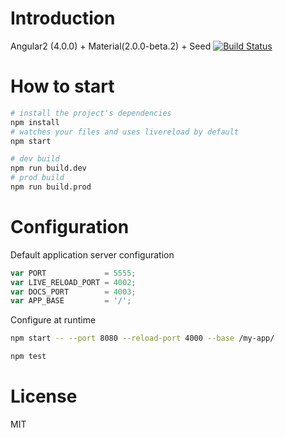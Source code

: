 # Introduction
Angular2 (4.0.0) + Material(2.0.0-beta.2) + Seed
[![Build Status](https://travis-ci.org/liuy97/angular2-material-seed.svg?branch=master)](https://travis-ci.org/liuy97/angular2-material-seed)

# How to start

```bash
# install the project's dependencies
npm install
# watches your files and uses livereload by default
npm start

# dev build
npm run build.dev
# prod build
npm run build.prod
```

# Configuration

Default application server configuration

```javascript
var PORT             = 5555;
var LIVE_RELOAD_PORT = 4002;
var DOCS_PORT        = 4003;
var APP_BASE         = '/';
```

Configure at runtime

```bash
npm start -- --port 8080 --reload-port 4000 --base /my-app/
```

```bash
npm test
```

# License

MIT
